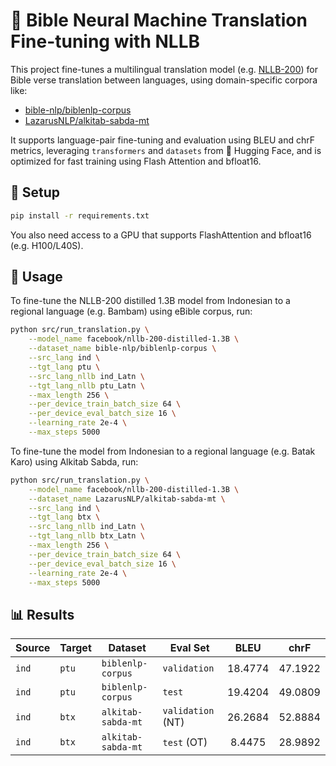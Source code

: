 # 📖 Bible Neural Machine Translation Fine-tuning with NLLB

This project fine-tunes a multilingual translation model (e.g. [NLLB-200](huggingface.co/facebook/nllb-200-distilled-1.3b/)) for Bible verse translation between languages, using domain-specific corpora like:

- [bible-nlp/biblenlp-corpus](https://huggingface.co/datasets/bible-nlp/biblenlp-corpus)
- [LazarusNLP/alkitab-sabda-mt](https://huggingface.co/datasets/LazarusNLP/alkitab-sabda-mt)

It supports language-pair fine-tuning and evaluation using BLEU and chrF metrics, leveraging `transformers` and `datasets` from 🤗 Hugging Face, and is optimized for fast training using Flash Attention and bfloat16.

## 🔧 Setup

```sh
pip install -r requirements.txt
```

You also need access to a GPU that supports FlashAttention and bfloat16 (e.g. H100/L40S).

## 🚀 Usage

To fine-tune the NLLB-200 distilled 1.3B model from Indonesian to a regional language (e.g. Bambam) using eBible corpus, run:

```sh
python src/run_translation.py \
    --model_name facebook/nllb-200-distilled-1.3B \
    --dataset_name bible-nlp/biblenlp-corpus \
    --src_lang ind \
    --tgt_lang ptu \
    --src_lang_nllb ind_Latn \
    --tgt_lang_nllb ptu_Latn \
    --max_length 256 \
    --per_device_train_batch_size 64 \
    --per_device_eval_batch_size 16 \
    --learning_rate 2e-4 \
    --max_steps 5000
```

To fine-tune the model from Indonesian to a regional language (e.g. Batak Karo) using Alkitab Sabda, run:

```sh
python src/run_translation.py \
    --model_name facebook/nllb-200-distilled-1.3B \
    --dataset_name LazarusNLP/alkitab-sabda-mt \
    --src_lang ind \
    --tgt_lang btx \
    --src_lang_nllb ind_Latn \
    --tgt_lang_nllb btx_Latn \
    --max_length 256 \
    --per_device_train_batch_size 64 \
    --per_device_eval_batch_size 16 \
    --learning_rate 2e-4 \
    --max_steps 5000
```

## 📊 Results

| Source | Target | Dataset            | Eval Set          |  BLEU   |  chrF   |
| ------ | ------ | ------------------ | ----------------- | :-----: | :-----: |
| `ind`  | `ptu`  | `biblenlp-corpus`  | `validation`      | 18.4774 | 47.1922 |
| `ind`  | `ptu`  | `biblenlp-corpus`  | `test`            | 19.4204 | 49.0809 |
| `ind`  | `btx`  | `alkitab-sabda-mt` | `validation` (NT) | 26.2684 | 52.8884 |
| `ind`  | `btx`  | `alkitab-sabda-mt` | `test` (OT)       | 8.4475  | 28.9892 |